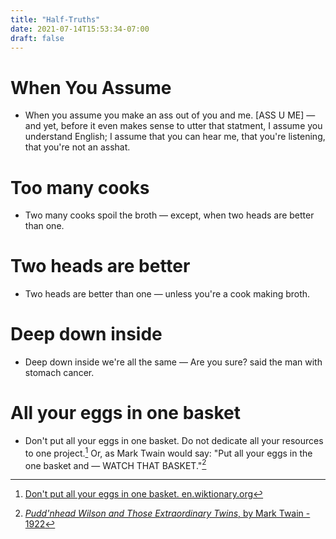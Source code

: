 ```yaml
---
title: "Half-Truths"
date: 2021-07-14T15:53:34-07:00
draft: false
---
```


# When You Assume

* When you assume you make an ass out of you and me. [ASS U ME] &mdash;
  and yet, before it even makes sense to utter that statment, I
  assume you understand English; I assume that you can hear me, that
  you're listening, that you're not an asshat.


# Too many cooks

* Two many cooks spoil the broth &mdash; except, when two heads are better
  than one.

# Two heads are better

* Two heads are better than one &mdash; unless you're a cook making broth.


# Deep down inside

* Deep down inside we're all the same &mdash; Are you sure? said the man with
  stomach cancer.

# All your eggs in one basket

* Don't put all your eggs in one basket.
  Do not dedicate all your resources to one project.[^1] Or, as Mark
  Twain would say: "Put all your eggs in the one basket and &mdash; WATCH
  THAT BASKET."[^2]


[^1]: [Don't put all your eggs in one basket. en.wiktionary.org](https://en.wiktionary.org/wiki/don%27t_put_all_your_eggs_in_one_basket)

[^2]: [_Pudd'nhead Wilson and Those Extraordinary Twins_, by Mark Twain - 1922](https://www.google.com/books/edition/Pudd_nhead_Wilson_and_Those_Extraordinar/SjDuAAAAMAAJ?hl=en&gbpv=1&bsq=put%20all%20your%20eggs)

